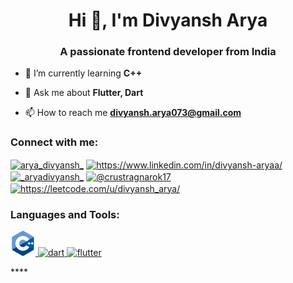 <h1 align="center">Hi 👋, I'm Divyansh Arya</h1>
<h3 align="center">A passionate frontend developer from India</h3>

- 🌱 I’m currently learning **C++**

- 💬 Ask me about **Flutter, Dart**

- 📫 How to reach me **divyansh.arya073@gmail.com**

<h3 align="left">Connect with me:</h3>
<p align="left">
<a href="https://twitter.com/arya_divyansh_" target="blank"><img align="center" src="https://raw.githubusercontent.com/rahuldkjain/github-profile-readme-generator/master/src/images/icons/Social/twitter.svg" alt="arya_divyansh_" height="30" width="40" /></a>
<a href="https://linkedin.com/in/https://www.linkedin.com/in/divyansh-aryaa/" target="blank"><img align="center" src="https://raw.githubusercontent.com/rahuldkjain/github-profile-readme-generator/master/src/images/icons/Social/linked-in-alt.svg" alt="https://www.linkedin.com/in/divyansh-aryaa/" height="30" width="40" /></a>
<a href="https://instagram.com/_aryadivyansh_" target="blank"><img align="center" src="https://raw.githubusercontent.com/rahuldkjain/github-profile-readme-generator/master/src/images/icons/Social/instagram.svg" alt="_aryadivyansh_" height="30" width="40" /></a>
<a href="https://www.hackerrank.com/@crustragnarok17" target="blank"><img align="center" src="https://raw.githubusercontent.com/rahuldkjain/github-profile-readme-generator/master/src/images/icons/Social/hackerrank.svg" alt="@crustragnarok17" height="30" width="40" /></a>
<a href="https://www.leetcode.com/https://leetcode.com/u/divyansh_arya/" target="blank"><img align="center" src="https://raw.githubusercontent.com/rahuldkjain/github-profile-readme-generator/master/src/images/icons/Social/leet-code.svg" alt="https://leetcode.com/u/divyansh_arya/" height="30" width="40" /></a>
</p>

<h3 align="left">Languages and Tools:</h3>
<p align="left"> <a href="https://www.w3schools.com/cpp/" target="_blank" rel="noreferrer"> <img src="https://raw.githubusercontent.com/devicons/devicon/master/icons/cplusplus/cplusplus-original.svg" alt="cplusplus" width="40" height="40"/> </a> <a href="https://dart.dev" target="_blank" rel="noreferrer"> <img src="https://www.vectorlogo.zone/logos/dartlang/dartlang-icon.svg" alt="dart" width="40" height="40"/> </a> <a href="https://flutter.dev" target="_blank" rel="noreferrer"> <img src="https://www.vectorlogo.zone/logos/flutterio/flutterio-icon.svg" alt="flutter" width="40" height="40"/> </a> </p>
****
